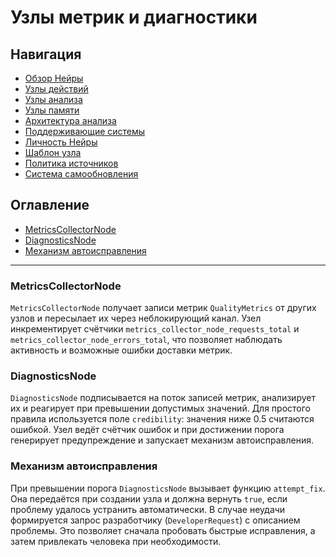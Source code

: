 # Узлы метрик и диагностики

## Навигация
- [Обзор Нейры](README.md)
- [Узлы действий](nodes/action-nodes.md)
- [Узлы анализа](nodes/analysis-nodes.md)
- [Узлы памяти](nodes/memory-nodes.md)
- [Архитектура анализа](system/analysis-architecture.md)
- [Поддерживающие системы](system/support-systems.md)
- [Личность Нейры](meta/personality.md)
- [Шаблон узла](nodes/node-template.md)
- [Политика источников](system/source-policy.md)
- [Система самообновления](system/self-updating-system.md)

## Оглавление
- [MetricsCollectorNode](#metricscollectornode)
- [DiagnosticsNode](#diagnosticsnode)
- [Механизм автоисправления](#механизм-автоисправления)

---

### MetricsCollectorNode

`MetricsCollectorNode` получает записи метрик `QualityMetrics` от других
узлов и пересылает их через неблокирующий канал. Узел инкрементирует
счётчики `metrics_collector_node_requests_total` и
`metrics_collector_node_errors_total`, что позволяет наблюдать активность
и возможные ошибки доставки метрик.

### DiagnosticsNode

`DiagnosticsNode` подписывается на поток записей метрик, анализирует их и
реагирует при превышении допустимых значений. Для простого правила
используется поле `credibility`: значения ниже 0.5 считаются ошибкой.
Узел ведёт счётчик ошибок и при достижении порога генерирует предупреждение
и запускает механизм автоисправления.

### Механизм автоисправления

При превышении порога `DiagnosticsNode` вызывает функцию `attempt_fix`.
Она передаётся при создании узла и должна вернуть `true`, если проблему
удалось устранить автоматически. В случае неудачи формируется запрос
разработчику (`DeveloperRequest`) с описанием проблемы. Это позволяет
сначала пробовать быстрые исправления, а затем привлекать человека при
необходимости.

